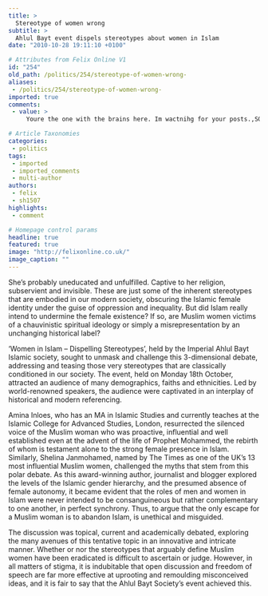 ```yaml
---
title: >
  Stereotype of women wrong
subtitle: >
  Ahlul Bayt event dispels stereotypes about women in Islam
date: "2010-10-28 19:11:10 +0100"

# Attributes from Felix Online V1
id: "254"
old_path: /politics/254/stereotype-of-women-wrong-
aliases:
 - /politics/254/stereotype-of-women-wrong-
imported: true
comments:
 - value: >
     Youre the one with the brains here. Im wactnihg for your posts.,SOHWoT <a href="http://ormjakzpwlsj.com/">ormjakzpwlsj</a>, <a href="http://www.getyourmeds.net/">buy ultram</a> cgcvei <a href="http://www.pillssearch.net/">lexapro</a> &gt;:OOO

# Article Taxonomies
categories:
 - politics
tags:
 - imported
 - imported_comments
 - multi-author
authors:
 - felix
 - sh1507
highlights:
 - comment

# Homepage control params
headline: true
featured: true
image: "http://felixonline.co.uk/"
image_caption: ""
---
```


She’s probably uneducated and unfulfilled. Captive to her religion, subservient and invisible. These are just some of the inherent stereotypes that are embodied in our modern society, obscuring the Islamic female identity under the guise of oppression and inequality. But did Islam really intend to undermine the female existence? If so, are Muslim women victims of a chauvinistic spiritual ideology or simply a misrepresentation by an unchanging historical label?

‘Women in Islam – Dispelling Stereotypes’, held by the Imperial Ahlul Bayt Islamic society, sought to unmask and challenge this 3-dimensional debate, addressing and teasing those very stereotypes that are classically conditioned in our society. The event, held on Monday 18th October, attracted an audience of many demographics, faiths and ethnicities. Led by world-renowned speakers, the audience were captivated in an interplay of historical and modern referencing.

Amina Inloes, who has an MA in Islamic Studies and currently teaches at the Islamic College for Advanced Studies, London, resurrected the silenced voice of the Muslim woman who was proactive, influential and well established even at the advent of the life of Prophet Mohammed, the rebirth of whom is testament alone to the strong female presence in Islam. Similarly, Shelina Janmohamed, named by The Times as one of the UK’s 13 most influential Muslim women, challenged the myths that stem from this polar debate. As this award-winning author, journalist and blogger explored the levels of the Islamic gender hierarchy, and the presumed absence of female autonomy, it became evident that the roles of men and women in Islam were never intended to be consanguineous but rather complementary to one another, in perfect synchrony. Thus, to argue that the only escape for a Muslim woman is to abandon Islam, is unethical and misguided.

The discussion was topical, current and academically debated, exploring the many avenues of this tentative topic in an innovative and intricate manner. Whether or nor the stereotypes that arguably define Muslim women have been eradicated is difficult to ascertain or judge. However, in all matters of stigma, it is indubitable that open discussion and freedom of speech are far more effective at uprooting and remoulding misconceived ideas, and it is fair to say that the Ahlul Bayt Society’s event achieved this.
